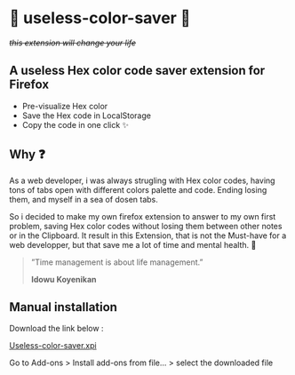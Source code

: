 # :poop: useless-color-saver :poop:
 _~~this extension will change your life~~_

## A useless Hex color code saver extension for Firefox


- Pre-visualize Hex color
- Save the Hex code in LocalStorage
- Copy the code in one click :sparkles:

## Why :question:

As a web developer, i was always strugling with Hex color codes, having tons of tabs open with different colors palette and code. Ending losing them, and myself in a sea of dosen tabs.

So i decided to make my own firefox extension to answer to my own first problem, saving Hex color codes without losing them between other notes or in the Clipboard.
It result in this Extension, that is not the Must-have for a web developper, but that save me a lot of time and mental health. :triumph:


> ”Time management is about life management.”
>
> **Idowu Koyenikan**


## Manual installation

Download the link below :

[Useless-color-saver.xpi](https://addons.mozilla.org/firefox/downloads/file/3802965/useless_color_saver-1.5-fx.xpi)

Go to Add-ons > Install add-ons from file... > select the downloaded file
